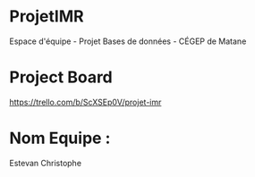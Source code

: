 # ProjetIMR
Espace d'équipe - Projet Bases de données - CÉGEP de Matane 

# Project Board

https://trello.com/b/ScXSEp0V/projet-imr

# Nom Equipe :

Estevan
Christophe